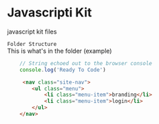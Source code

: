 # Javascripti Kit
 javascript kit files

 `Folder Structure`  
 This is what's in the folder (example)

```js
    // String echoed out to the browser console  
    console.log('Ready To Code')
```

```html
     <nav class="site-nav">
        <ul class="menu">
            <li class="menu-item">branding</li>
            <li class="menu-item">login</li>
        </ul>
    </nav>
```